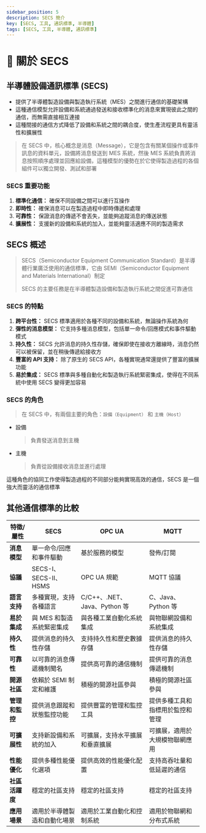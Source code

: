 ```yaml
---
sidebar_position: 5
description: SECS 簡介
key: [SECS, 工具, 通訊標準, 半導體]
tags: [SECS, 工具, 半導體, 通訊標準]
---
```


# 🔰 關於 SECS

## 半導體設備通訊標準 (SECS)

- 提供了半導體製造設備與製造執行系統（MES）之間進行通信的基礎架構
- 這種通信模型允許設備和系統通過發送和接收標準化的消息來實現彼此之間的通信，而無需直接相互連接
- 這種間接的通信方式降低了設備和系統之間的耦合度，使生產流程更具有靈活性和擴展性

> 在 SECS 中，核心概念是消息（Message），它是包含有關某個操作或事件訊息的資料單元，設備將消息發送到 MES 系統，然後 MES 系統負責將消息按照順序處理並回應給設備，這種模型的優勢在於它使得製造過程的各個組件可以獨立開發、測試和部署

### SECS 重要功能

1. **標準化通信：** 確保不同設備之間可以進行互操作
2. **即時性：** 確保消息可以在製造過程中即時傳遞和處理
3. **可靠性：** 保證消息的傳遞不會丟失，並能夠追蹤消息的傳送狀態
4. **擴展性：** 支援新的設備和系統的加入，並能夠靈活適應不同的製造需求

## SECS 概述

> SECS（Semiconductor Equipment Communication Standard）是半導體行業廣泛使用的通信標準，它由 SEMI（Semiconductor Equipment and Materials International）制定
>
> SECS 的主要任務是在半導體製造設備和製造執行系統之間促進可靠通信

### SECS 的特點

1. **跨平台性：** SECS 標準適用於各種不同的設備和系統，無論操作系統為何
2. **彈性的消息模型：** 它支持多種消息模型，包括單一命令/回應模式和事件驅動模式
3. **持久性：** SECS 允許消息的持久性存儲，確保即使在接收方離線時，消息仍然可以被保留，並在稍後傳遞給接收方
4. **豐富的 API 支持：** 除了原生的 SECS API，各種實現通常還提供了豐富的擴展功能
5. **易於集成：** SECS 標準與多種自動化和製造執行系統緊密集成，使得在不同系統中使用 SECS 變得更加容易

### SECS 的角色

> 在 SECS 中，有兩個主要的角色：`設備（Equipment）` 和 `主機（Host）`

- 設備
  > 負責發送消息到主機
  
- 主機
  > 負責從設備接收消息並進行處理
  
這種角色的協同工作使得製造過程的不同部分能夠實現高效的通信，SECS 是一個強大而靈活的通信標準

## 其他通信標準的比較

| 特徵/屬性              | SECS                                           | OPC UA                                     | MQTT                                        |
| --------------------- | --------------------------------------------- | ------------------------------------------ | -------------------------------------------- |
| **消息模型**          | 單一命令/回應和事件驅動                          | 基於服務的模型                              | 發佈/訂閱                                      |
| **協議**              | SECS-I、SECS-II、HSMS                          | OPC UA 規範                                 | MQTT 協議                                     |
| **語言支持**          | 多種實現，支持各種語言                           | C/C++、.NET、Java、Python 等                 | C、Java、Python 等                            |
| **易於集成**          | 與 MES 和製造系統緊密集成                        | 與各種工業自動化系統集成                     | 與物聯網設備和系統集成                         |
| **持久性**            | 提供消息的持久性存儲                            | 支持持久性和歷史數據存儲                      | 提供消息的持久性存儲                           |
| **可靠性**            | 以可靠的消息傳遞機制聞名                        | 提供高可靠的通信機制                          | 提供可靠的消息傳遞機制                          |
| **開源社區**          | 依賴於 SEMI 制定和維護                           | 積極的開源社區參與                            | 積極的開源社區參與                             |
| **管理和監控**        | 提供消息跟蹤和狀態監控功能                       | 提供豐富的管理和監控工具                        | 提供多種工具和指標用於監控和管理                |
| **可擴展性**          | 支持新設備和系統的加入                          | 可擴展，支持水平擴展和垂直擴展                  | 可擴展，適用於大規模物聯網應用                    |
| **性能優化**          | 提供多種性能優化選項                            | 提供高效的性能優化配置                         | 支持高吞吐量和低延遲的通信                     |
| **社區活躍度**        | 穩定的社區支持                                   | 穩定的社區支持                                 | 穩定的社區支持                                 |
| **應用場景**          | 適用於半導體製造和自動化場景                     | 適用於工業自動化和控制系統                      | 適用於物聯網和分布式系統                       |
